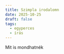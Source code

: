 ```yaml
---
title: Szimpla irodalomn 
date: 2025-10-25
draft: false
tags:
  - egyperces
  - írás
---
```

Mit is mondhatnék
